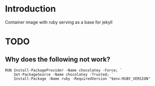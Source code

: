# Introduction

Container image with ruby serving as a base for jekyll

# TODO

## Why does the following not work?

```
RUN Install-PackageProvider -Name chocolatey -Force; `
    Set-PackageSource -Name chocolatey -Trusted; `
    Install-Package -Name ruby -RequiredVersion "$env:RUBY_VERSION"
```